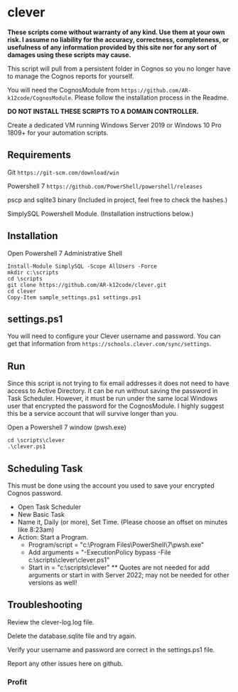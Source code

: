 # clever
**These scripts come without warranty of any kind. Use them at your own risk. I assume no liability for the accuracy, correctness, completeness, or usefulness of any information provided by this site nor for any sort of damages using these scripts may cause.**

This script will pull from a persistent folder in Cognos so you no longer have to manage the Cognos reports for yourself.

You will need the CognosModule from ````https://github.com/AR-k12code/CognosModule````. Please follow the installation process in the Readme.

**DO NOT INSTALL THESE SCRIPTS TO A DOMAIN CONTROLLER.**

Create a dedicated VM running Windows Server 2019 or Windows 10 Pro 1809+ for your automation scripts.

## Requirements
Git ````https://git-scm.com/download/win````

Powershell 7 ````https://github.com/PowerShell/powershell/releases````

pscp and sqlite3 binary (Included in project, feel free to check the hashes.)

SimplySQL Powershell Module. (Installation instructions below.)

## Installation
Open Powershell 7 Administrative Shell
````
Install-Module SimplySQL -Scope AllUsers -Force
mkdir c:\scripts
cd \scripts
git clone https://github.com/AR-k12code/clever.git
cd clever
Copy-Item sample_settings.ps1 settings.ps1
````

## settings.ps1
You will need to configure your Clever username and password. You can get that information from ````https://schools.clever.com/sync/settings````.

## Run
Since this script is not trying to fix email addresses it does not need to have access to Active Directory. It can be run without saving the password in Task Scheduler. However, it must be run under the same local Windows user that encrypted the password for the CognosModule. I highly suggest this be a service account that will survive longer than you.

Open a Powershell 7 window (pwsh.exe)
````
cd \scripts\clever
.\clever.ps1
````

## Scheduling Task
This must be done using the account you used to save your encrypted Cognos password.

* Open Task Scheduler
* New Basic Task
* Name it, Daily (or more), Set Time. (Please choose an offset on minutes like 8:23am)
* Action: Start a Program.
    * Program/script = "c:\Program Files\PowerShell\7\pwsh.exe"
    * Add arguments = "-ExecutionPolicy bypass -File c:\scripts\clever\clever.ps1"
    * Start in = "c:\scripts\clever"
** Quotes are not needed for add arguments or start in with Server 2022; may not be needed for other versions as well!

## Troubleshooting
Review the clever-log.log file.

Delete the database.sqlite file and try again.

Verify your username and password are correct in the settings.ps1 file.

Report any other issues here on github.

### Profit
